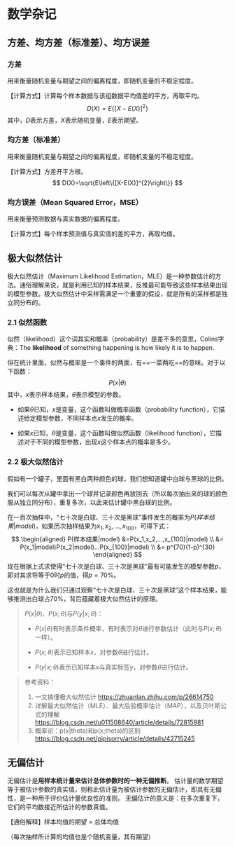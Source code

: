 # 数学杂记

## 方差、均方差（标准差）、均方误差

### 方差

用来衡量随机变量与期望之间的偏离程度，即随机变量的不稳定程度。

【计算方式】计算每个样本数据与该组数据平均值差的平方，再取平均。
$$
D(X)=E\left\{[X-E(X)]^{2}\right\}
$$
其中，$D$表示方差，$X$表示随机变量，$E$表示期望。

### 均方差（标准差）

用来衡量随机变量与期望之间的偏离程度，即随机变量的不稳定程度。

【计算方式】方差开平方根。
$$
D(X)=\sqrt{E\left\{[X-E(X)]^{2}\right\}}
$$

### 均方误差（Mean Squared Error，MSE）

用来衡量预测数据与真实数据的偏离程度。

【计算方式】每个样本预测值与真实值的差的平方，再取均值。

## 极大似然估计

极大似然估计（Maximum Likelihood Estimation，MLE）是一种参数估计的方法。通俗理解来说，就是利用已知的样本结果，反推最可能导致这些样本结果出现的模型参数。极大似然估计中采样需满足一个重要的假设，就是所有的采样都是独立同分布的。

### 2.1 似然函数

似然（likelihood）这个词其实和概率（probability）是差不多的意思，Colins字典：The **likelihood** of something happening is how likely it is to happen.

但在统计里面，似然与概率是一个事件的两面，有==一菜两吃==的意味。对于以下函数：
$$
P(x|\theta)
$$
其中，$x$表示样本结果，$\theta$表示模型的参数。

- 如果$\theta$已知，$x$是变量，这个函数叫做概率函数（probability function），它描述给定模型参数，不同样本点$x$发生的概率。

- 如果$x$已知，$\theta$是变量，这个函数叫做似然函数（likelihood function），它描述对于不同的模型参数，出现$x$这个样本点的概率是多少。

### 2.2 极大似然估计

假如有一个罐子，里面有黑白两种颜色的球，我们想知道罐中白球与黑球的比例。

我们可以每次从罐中拿出一个球并记录颜色再放回去（所以每次抽出来的球的颜色服从独立同分布），重复多次，以此来估计罐中黑白球的比例。

在一百次抽样中，“七十次是白球、三十次是黑球”事件发生的概率为$P(样本结果|model)$，如果历次抽样结果为$x_1,x_2,...,x_{100}$，可得下式：
$$
\begin{aligned}
P(样本结果|model) &=P(x_1,x_2,...,x_{100}|model) \\
&= P(x_1|model)P(x_2|model)...P(x_{100}|model) \\
&= p^{70}(1-p)^{30}
\end{aligned}
$$
现在根据上式求使得“七十次是白球、三十次是黑球”最有可能发生的模型参数$p$，即对其求导等于0时$p$的值，得$p=70\%$。

这也就是为什么我们只通过观察“七十次是白球、三十次是黑球”这个样本结果，能够推测出白球占$70\%$，背后蕴藏着极大似然估计的原理。

> $P(x|\theta)$、$P(x;\theta)$与$P(y|x;\theta)$：
>
> - $P(x|\theta)$有时表示条件概率，有时表示对$\theta$进行参数估计（此时与$P(x;\theta)$一样）。
>
> - $P(x;\theta)$表示已知样本$x$，对参数$\theta$进行估计。
> - $P(y|x;\theta)$表示已知样本$x$与真实标签$y$，对参数$\theta$进行估计。

> 参考资料：
>
> 1. 一文搞懂极大似然估计 https://zhuanlan.zhihu.com/p/26614750
> 2. 详解最大似然估计（MLE）、最大后验概率估计（MAP），以及贝叶斯公式的理解 https://blog.csdn.net/u011508640/article/details/72815981
> 3. 概率论：p(x|theta)和p(x;theta)的区别 https://blog.csdn.net/pipisorry/article/details/42715245

## 无偏估计

无偏估计是**用样本统计量来估计总体参数时的一种无偏推断**。 估计量的数学期望等于被估计参数的真实值，则称此估计量为被估计参数的无偏估计，即具有无偏性，是一种用于评价估计量优良性的准则。 无偏估计的意义是：在多次重复下，它们的平均数接近所估计的参数真值。

【通俗解释】样本均值的期望 = 总体均值

（每次抽样所计算的均值也是个随机变量，其有期望）
